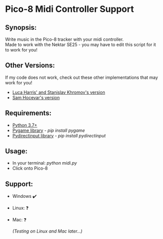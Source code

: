 # Pico-8 Midi Controller Support

## Synopsis:
Write music in the Pico-8 tracker with your midi controller.  
Made to work with the Nektar SE25 - you may have to edit this script for it to work for you!

## Other Versions:
If my code does not work, check out these other implementations that may work for you!
* [Luca Harris' and Stanislav Khromov's version](https://github.com/lucatronica/pico8-midi-to-keyboard)
* [Sam Hocevar's version](https://github.com/samhocevar/midi2pico8)

## Requirements:
* [Python 3.7+](https://www.python.org/)
* [Pygame library](https://www.pygame.org/news) - *pip install pygame*
* [Pydirectinput library](https://pypi.org/project/PyDirectInput/) - *pip install pydirectinput*

## Usage:
* In your terminal: *python midi.py*
* Click onto Pico-8

## Support:
* Windows :heavy_check_mark:
* Linux: :question:
* Mac: :question:

  *(Testing on Linux and Mac later...)*
